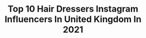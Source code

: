 ---
title: Top 10 Hair Dressers Instagram Influencers In United Kingdom In 2021
description: >-
  Find top hair dressers Instagram influencers in United Kingdom in 2021. Most popular hashtags: #hair #hairdressers #hairdresser #love.
platform: Instagram
hits: 41
text_top: See the top-rated Instagram profiles on inBeat.
text_bottom: Our database aggregates 41 Instagram influencers like this in United Kingdom for you to connect with.
profiles:
  - username: "linocarbosiero"
    fullname: >-
      Lino Carbosiero MBE
    bio: >-
      Awarded MBE by her Majesty the Queen for services to Hairdressing in 2014. TikTok @linocarbosiero Lino and the Snipettes dance troop🕺🏻💃😂
    location: "United Kingdom"
    followers: 17007
    engagement: 264
    commentsToLikes: 0.098020
    id: ck5q149qs97be0i11ksuwxgox
    verified: true
    hashtags: "#masks, #visors, #danielgalvin, #dance"
  - username: "_.patricia.t._"
    fullname: >-
      Patricia Tavares
    bio: >-
      La vie d’une coiffeuse à Londres 🇵🇹🇫🇷 Portugaise & Française • Hair | lifestyle • 📍London, UK My looks ⬇️
    location: "United Kingdom"
    followers: 2945
    engagement: 528
    commentsToLikes: 0.060086
    id: ck9wdn1o4gfa70j78zqvnvtnb
    verified: false
    hashtags: "#francaise, #blondbalayage, #portuguesegirl, #confinementcreatif"
  - username: "glam.by.heather"
    fullname: >-
      HΔIR ШITCH Heather Mackenzie
    bio: >-
      🏆 Wella TVA colour artist of the year UK GOLD WINNER 🥇 🖤Educator. 💀OLAPLEX Advocate 📍 Sheffield and Rotherham
    location: "United Kingdom"
    followers: 35340
    engagement: 349
    commentsToLikes: 0.045311
    id: ck0w1l3qmjvx30i197ftn36ds
    verified: false
    hashtags: "#creativecolouruk, #sheffieldcolourist, #rainbowhair, #pinkhair"
  - username: "jackhowardcolor"
    fullname: >-
      Balayage by Jack Howard™️
    bio: >-
      • Global BLONDME Ambassador @schwarzkopfpro • @colourworlduk Colour Communicator Genius 2020 • BHBA Social Stylist 2019 Book onto my London course
    location: "United Kingdom"
    followers: 120440
    engagement: 138
    commentsToLikes: 0.044504
    id: ck0u28a9vz5o10i19bd2peh5o
    verified: false
    hashtags: "#blondetutorial, #blond, #balayagetutorial, #hairdresser"
  - username: "anthonymascolo57"
    fullname: >-
      Anthony Mascolo
    bio: >-
      #Hairdresser , Creative Director and Co-founder of @tigiprofessionals #tigifuse Founder and editor in chief @infringemagazine
    location: "United Kingdom"
    followers: 62434
    engagement: 137
    commentsToLikes: 0.042259
    id: ck13a96ulp8vj0i19dwnhj11h
    verified: true
    hashtags: "#alternativehairshow, #avantegarde, #alternative, #hair"
  - username: "palmerandcompanyinternational"
    fullname: >-
      PalmerandCompany International
    bio: >-
      An Ever Growing Education, For an Ever Growing Industry. For dates and tickets for London events click the link ⬇️
    location: "United Kingdom"
    followers: 39498
    engagement: 58
    commentsToLikes: 0.017285
    id: ck6ty2e9i1ae20j71py06vnvw
    verified: false
    hashtags: "#hairclublive, #estetica, #hairdressersjournal, #simushka"
  - username: "austinventour"
    fullname: >-
      Austin Ventour
    bio: >-
      🍴C4’s @firstdates 👑Supervisor at @platform_exp 🗣CS:GO Caster - #WFHLeague 🎧 DJ
    location: "United Kingdom"
    followers: 32003
    engagement: 130
    commentsToLikes: 0.065772
    id: ck8t6k857dy3m0j78yd1j1gjb
    verified: true
    hashtags: "#love, #tv, #firstdates, #dean"
  - username: "izzypratt_"
    fullname: >-
      I Z Z Y  P Я Λ Ƭ Ƭ
    bio: >-
      𝑯𝒂𝒊𝒓 & 𝑴𝒂𝒌𝒆𝒖𝒑 𝑨𝒓𝒕𝒊𝒔𝒕 𝑪𝒆𝒍𝒆𝒃𝒓𝒊𝒕𝒚 • 𝑩𝒆𝒂𝒖𝒕𝒚 • 𝑩𝒓𝒊𝒅𝒂𝒍 • 𝑭𝒂𝒔𝒉𝒊𝒐𝒏 @izzyhairandmakeup @izzcreative @halohairextensions code ‘IZZY’ for 15% off ❤️
    location: "United Kingdom"
    followers: 9144
    engagement: 495
    commentsToLikes: 0.327146
    id: ckap9g5ttsjig0i789j4fzttt
    verified: false
    hashtags: "#makeupaddict, #makeupjunkie, #love, #wakeupandmakeup"
  - username: "lukebensonhair"
    fullname: >-
      Luke Benson
    bio: >-
      • Celebrity Hairdresser and Groomer • • Agency @afrankagency • • London Hairdresser of The Year 2016 •
    location: "United Kingdom"
    followers: 18188
    engagement: 167
    commentsToLikes: 0.049675
    id: ck5hr565vua560i119b3obsok
    verified: false
    hashtags: "#margotriverbenson, #lukebensonhair, #liampayne, #braungrooming"
  - username: "lesleyjennison"
    fullname: >-
      Lesley Jennison
    bio: >-
      global colour ambassador schwarzkopf professional #lesleyjennison a passion for hair colour
    location: "United Kingdom"
    followers: 34717
    engagement: 139
    commentsToLikes: 0.116153
    id: ck0ua7olzboxn0i19rf8jat1c
    verified: false
    hashtags: "#essentiallooks, #btconeshot2020, #morevibrance, #salonhair"
---